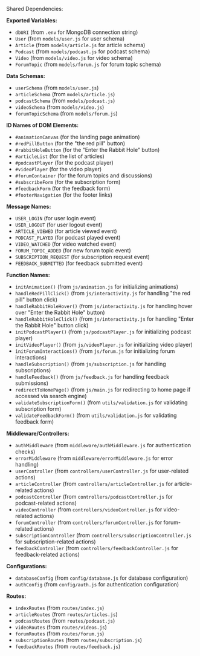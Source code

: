 Shared Dependencies:

**Exported Variables:**
- `dbURI` (from `.env` for MongoDB connection string)
- `User` (from `models/user.js` for user schema)
- `Article` (from `models/article.js` for article schema)
- `Podcast` (from `models/podcast.js` for podcast schema)
- `Video` (from `models/video.js` for video schema)
- `ForumTopic` (from `models/forum.js` for forum topic schema)

**Data Schemas:**
- `userSchema` (from `models/user.js`)
- `articleSchema` (from `models/article.js`)
- `podcastSchema` (from `models/podcast.js`)
- `videoSchema` (from `models/video.js`)
- `forumTopicSchema` (from `models/forum.js`)

**ID Names of DOM Elements:**
- `#animationCanvas` (for the landing page animation)
- `#redPillButton` (for the "the red pill" button)
- `#rabbitHoleButton` (for the "Enter the Rabbit Hole" button)
- `#articleList` (for the list of articles)
- `#podcastPlayer` (for the podcast player)
- `#videoPlayer` (for the video player)
- `#forumContainer` (for the forum topics and discussions)
- `#subscribeForm` (for the subscription form)
- `#feedbackForm` (for the feedback form)
- `#footerNavigation` (for the footer links)

**Message Names:**
- `USER_LOGIN` (for user login event)
- `USER_LOGOUT` (for user logout event)
- `ARTICLE_VIEWED` (for article viewed event)
- `PODCAST_PLAYED` (for podcast played event)
- `VIDEO_WATCHED` (for video watched event)
- `FORUM_TOPIC_ADDED` (for new forum topic event)
- `SUBSCRIPTION_REQUEST` (for subscription request event)
- `FEEDBACK_SUBMITTED` (for feedback submitted event)

**Function Names:**
- `initAnimation()` (from `js/animation.js` for initializing animations)
- `handleRedPillClick()` (from `js/interactivity.js` for handling "the red pill" button click)
- `handleRabbitHoleHover()` (from `js/interactivity.js` for handling hover over "Enter the Rabbit Hole" button)
- `handleRabbitHoleClick()` (from `js/interactivity.js` for handling "Enter the Rabbit Hole" button click)
- `initPodcastPlayer()` (from `js/podcastPlayer.js` for initializing podcast player)
- `initVideoPlayer()` (from `js/videoPlayer.js` for initializing video player)
- `initForumInteractions()` (from `js/forum.js` for initializing forum interactions)
- `handleSubscription()` (from `js/subscription.js` for handling subscriptions)
- `handleFeedback()` (from `js/feedback.js` for handling feedback submissions)
- `redirectToHomePage()` (from `js/main.js` for redirecting to home page if accessed via search engine)
- `validateSubscriptionForm()` (from `utils/validation.js` for validating subscription form)
- `validateFeedbackForm()` (from `utils/validation.js` for validating feedback form)

**Middleware/Controllers:**
- `authMiddleware` (from `middleware/authMiddleware.js` for authentication checks)
- `errorMiddleware` (from `middleware/errorMiddleware.js` for error handling)
- `userController` (from `controllers/userController.js` for user-related actions)
- `articleController` (from `controllers/articleController.js` for article-related actions)
- `podcastController` (from `controllers/podcastController.js` for podcast-related actions)
- `videoController` (from `controllers/videoController.js` for video-related actions)
- `forumController` (from `controllers/forumController.js` for forum-related actions)
- `subscriptionController` (from `controllers/subscriptionController.js` for subscription-related actions)
- `feedbackController` (from `controllers/feedbackController.js` for feedback-related actions)

**Configurations:**
- `databaseConfig` (from `config/database.js` for database configuration)
- `authConfig` (from `config/auth.js` for authentication configuration)

**Routes:**
- `indexRoutes` (from `routes/index.js`)
- `articleRoutes` (from `routes/articles.js`)
- `podcastRoutes` (from `routes/podcast.js`)
- `videoRoutes` (from `routes/videos.js`)
- `forumRoutes` (from `routes/forum.js`)
- `subscriptionRoutes` (from `routes/subscription.js`)
- `feedbackRoutes` (from `routes/feedback.js`)